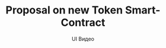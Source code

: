 ---
layout: embed
permalink: apps/minting/business-processes/proposal-on-new-token-smart-contract/ux-videos
lang: ru
page_id: apps-minting-business-processes-token-contract-video


title: Proposal on new Token Smart-Contract
subtitle: UI Видео
backUrl: /ru/apps/minting/business-processes/proposal-on-new-token-smart-contract

description: Diagrams
---